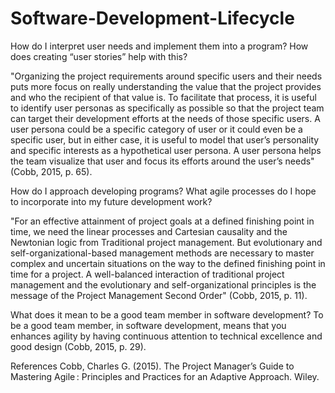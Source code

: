 # Software-Development-Lifecycle
How do I interpret user needs and implement them into a program? How does creating “user stories” help with this?

"Organizing the project requirements around specific users and their needs puts more focus on really understanding the value that the project provides and who the recipient of that value is. To facilitate that process, it is useful to identify user personas as specifically as possible so that the project team can target their development efforts at the needs of those specific users. A user persona could be a specific category of user or it could even be a specific user, but in either case, it is useful to model that user’s personality and specific interests as a hypothetical user persona. A user persona helps the team visualize that user and focus its efforts around the user’s needs" (Cobb, 2015, p. 65).

How do I approach developing programs? What agile processes do I hope to incorporate into my future development work?

"For an effective attainment of project goals at a defined finishing point in time, we need the linear processes and Cartesian causality and the Newtonian logic from Traditional project management. But evolutionary and self-organizational-based management methods are necessary to master complex and uncertain situations on the way to the defined finishing point in time for a project. A well-balanced interaction of traditional project management and the evolutionary and self-organizational principles is the message of the Project Management Second Order" (Cobb, 2015, p. 11).

What does it mean to be a good team member in software development?
To be a good team member, in software development, means that you enhances agility by having continuous attention to technical excellence and good design (Cobb, 2015, p. 29).

References
Cobb, Charles G.  (2015). The Project Manager’s Guide to Mastering Agile : Principles and Practices for an Adaptive Approach. Wiley.
